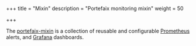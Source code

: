 +++
title = "Mixin"
description = "Portefaix monitoring mixin"
weight = 50

+++

The [portefaix-mixin](https://github.com/portefaix/portefaix-mixin) is a collection of reusable and configurable
[Prometheus](https://prometheus.io/) alerts, and [Grafana](https://grafana.com/) dashboards.
